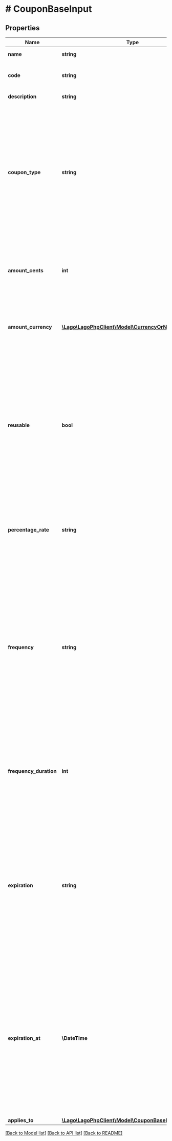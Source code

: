 # # CouponBaseInput

## Properties

Name | Type | Description | Notes
------------ | ------------- | ------------- | -------------
**name** | **string** | The name of the coupon. | [optional]
**code** | **string** | Unique code used to identify the coupon. | [optional]
**description** | **string** | Description of the coupon. | [optional]
**coupon_type** | **string** | The type of the coupon. It can have two possible values: &#x60;fixed_amount&#x60; or &#x60;percentage&#x60;.  - If set to &#x60;fixed_amount&#x60;, the coupon represents a fixed amount discount. - If set to &#x60;percentage&#x60;, the coupon represents a percentage-based discount. | [optional]
**amount_cents** | **int** | The amount of the coupon in cents. This field is required only for coupon with &#x60;fixed_amount&#x60; type. | [optional]
**amount_currency** | [**\Lago\LagoPhpClient\Model\CurrencyOrNull**](CurrencyOrNull.md) | The currency of the coupon. This field is required only for coupon with &#x60;fixed_amount&#x60; type. | [optional]
**reusable** | **bool** | Indicates whether the coupon can be reused or not. If set to &#x60;true&#x60;, the coupon is reusable, meaning it can be applied multiple times to the same customer. If set to &#x60;false&#x60;, the coupon can only be used once and is not reusable. If not specified, this field is set to &#x60;true&#x60; by default. | [optional]
**percentage_rate** | **string** | The percentage rate of the coupon. This field is required only for coupons with a &#x60;percentage&#x60; coupon type. | [optional]
**frequency** | **string** | The type of frequency for the coupon. It can have three possible values: &#x60;once&#x60;, &#x60;recurring&#x60; or &#x60;forever&#x60;.  - If set to &#x60;once&#x60;, the coupon is applicable only for a single use. - If set to &#x60;recurring&#x60;, the coupon can be used multiple times for recurring billing periods. - If set to &#x60;forever&#x60;, the coupon has unlimited usage and can be applied indefinitely. | [optional]
**frequency_duration** | **int** | Specifies the number of billing periods to which the coupon applies. This field is required only for coupons with a &#x60;recurring&#x60; frequency type | [optional]
**expiration** | **string** | Specifies the type of expiration for the coupon. It can have two possible values: &#x60;time_limit&#x60; or &#x60;no_expiration&#x60;.  - If set to &#x60;time_limit&#x60;, the coupon has an expiration based on a specified time limit. - If set to &#x60;no_expiration&#x60;, the coupon does not have an expiration date and remains valid indefinitely. | [optional]
**expiration_at** | **\DateTime** | The expiration date and time of the coupon. This field is required only for coupons with &#x60;expiration&#x60; set to &#x60;time_limit&#x60;. The expiration date and time should be specified in UTC format according to the ISO 8601 datetime standard. It indicates the exact moment when the coupon will expire and is no longer valid. | [optional]
**applies_to** | [**\Lago\LagoPhpClient\Model\CouponBaseInputAppliesTo**](CouponBaseInputAppliesTo.md) |  | [optional]

[[Back to Model list]](../../README.md#models) [[Back to API list]](../../README.md#endpoints) [[Back to README]](../../README.md)
